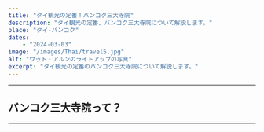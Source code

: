 ```yaml
---
title: "タイ観光の定番！バンコク三大寺院"
description: "タイ観光の定番、バンコク三大寺院について解説します。"
place: "タイ-バンコク"
dates:
    - "2024-03-03"
image: "/images/Thai/travel5.jpg"
alt: "ワット・アルンのライトアップの写真"
excerpt: "タイ観光の定番のバンコク三大寺院について解説します。"
---
```


---
## バンコク三大寺院って？
---